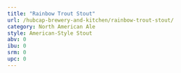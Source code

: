 ```yaml
---
title: "Rainbow Trout Stout"
url: /hubcap-brewery-and-kitchen/rainbow-trout-stout/
category: North American Ale
style: American-Style Stout
abv: 0
ibu: 0
srm: 0
upc: 0
---
```


